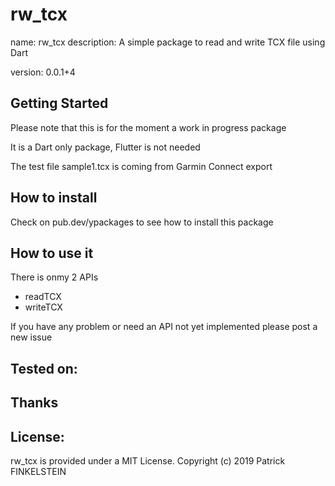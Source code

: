 # rw_tcx


name: rw_tcx
description: A simple package to read and write TCX file using Dart

version: 0.0.1+4

## Getting Started

Please note that this is for the moment a work in progress package

It is a Dart only package, Flutter is not needed

The test file sample1.tcx is coming from Garmin Connect export





## How to install
Check on pub.dev/ypackages to see how to install this package


## How to use it

There is onmy 2 APIs
- readTCX
- writeTCX


If you have any problem or need an API not yet implemented please post a new issue


## Tested on:


## Thanks 



## License:
rw_tcx is provided under a MIT License. Copyright (c) 2019 Patrick FINKELSTEIN


